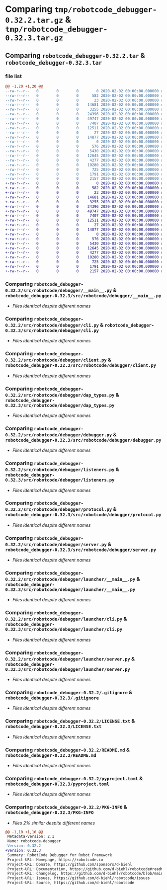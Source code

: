 # Comparing `tmp/robotcode_debugger-0.32.2.tar.gz` & `tmp/robotcode_debugger-0.32.3.tar.gz`

## Comparing `robotcode_debugger-0.32.2.tar` & `robotcode_debugger-0.32.3.tar`

### file list

```diff
@@ -1,20 +1,20 @@
--rw-r--r--   0        0        0        0 2020-02-02 00:00:00.000000 robotcode_debugger-0.32.2/src/robotcode/debugger/__init__.py
--rw-r--r--   0        0        0      582 2020-02-02 00:00:00.000000 robotcode_debugger-0.32.2/src/robotcode/debugger/__main__.py
--rw-r--r--   0        0        0       23 2020-02-02 00:00:00.000000 robotcode_debugger-0.32.2/src/robotcode/debugger/__version__.py
--rw-r--r--   0        0        0    14681 2020-02-02 00:00:00.000000 robotcode_debugger-0.32.2/src/robotcode/debugger/cli.py
--rw-r--r--   0        0        0     3255 2020-02-02 00:00:00.000000 robotcode_debugger-0.32.2/src/robotcode/debugger/client.py
--rw-r--r--   0        0        0    24396 2020-02-02 00:00:00.000000 robotcode_debugger-0.32.2/src/robotcode/debugger/dap_types.py
--rw-r--r--   0        0        0    49747 2020-02-02 00:00:00.000000 robotcode_debugger-0.32.2/src/robotcode/debugger/debugger.py
--rw-r--r--   0        0        0     7407 2020-02-02 00:00:00.000000 robotcode_debugger-0.32.2/src/robotcode/debugger/listeners.py
--rw-r--r--   0        0        0    12511 2020-02-02 00:00:00.000000 robotcode_debugger-0.32.2/src/robotcode/debugger/protocol.py
--rw-r--r--   0        0        0       27 2020-02-02 00:00:00.000000 robotcode_debugger-0.32.2/src/robotcode/debugger/py.typed
--rw-r--r--   0        0        0    14877 2020-02-02 00:00:00.000000 robotcode_debugger-0.32.2/src/robotcode/debugger/server.py
--rw-r--r--   0        0        0        0 2020-02-02 00:00:00.000000 robotcode_debugger-0.32.2/src/robotcode/debugger/launcher/__init__.py
--rw-r--r--   0        0        0      576 2020-02-02 00:00:00.000000 robotcode_debugger-0.32.2/src/robotcode/debugger/launcher/__main__.py
--rw-r--r--   0        0        0     5430 2020-02-02 00:00:00.000000 robotcode_debugger-0.32.2/src/robotcode/debugger/launcher/cli.py
--rw-r--r--   0        0        0    12645 2020-02-02 00:00:00.000000 robotcode_debugger-0.32.2/src/robotcode/debugger/launcher/server.py
--rw-r--r--   0        0        0     4277 2020-02-02 00:00:00.000000 robotcode_debugger-0.32.2/.gitignore
--rw-r--r--   0        0        0    10280 2020-02-02 00:00:00.000000 robotcode_debugger-0.32.2/LICENSE.txt
--rw-r--r--   0        0        0      725 2020-02-02 00:00:00.000000 robotcode_debugger-0.32.2/README.md
--rw-r--r--   0        0        0     1791 2020-02-02 00:00:00.000000 robotcode_debugger-0.32.2/pyproject.toml
--rw-r--r--   0        0        0     2157 2020-02-02 00:00:00.000000 robotcode_debugger-0.32.2/PKG-INFO
+-rw-r--r--   0        0        0        0 2020-02-02 00:00:00.000000 robotcode_debugger-0.32.3/src/robotcode/debugger/__init__.py
+-rw-r--r--   0        0        0      582 2020-02-02 00:00:00.000000 robotcode_debugger-0.32.3/src/robotcode/debugger/__main__.py
+-rw-r--r--   0        0        0       23 2020-02-02 00:00:00.000000 robotcode_debugger-0.32.3/src/robotcode/debugger/__version__.py
+-rw-r--r--   0        0        0    14681 2020-02-02 00:00:00.000000 robotcode_debugger-0.32.3/src/robotcode/debugger/cli.py
+-rw-r--r--   0        0        0     3255 2020-02-02 00:00:00.000000 robotcode_debugger-0.32.3/src/robotcode/debugger/client.py
+-rw-r--r--   0        0        0    24396 2020-02-02 00:00:00.000000 robotcode_debugger-0.32.3/src/robotcode/debugger/dap_types.py
+-rw-r--r--   0        0        0    49747 2020-02-02 00:00:00.000000 robotcode_debugger-0.32.3/src/robotcode/debugger/debugger.py
+-rw-r--r--   0        0        0     7407 2020-02-02 00:00:00.000000 robotcode_debugger-0.32.3/src/robotcode/debugger/listeners.py
+-rw-r--r--   0        0        0    12511 2020-02-02 00:00:00.000000 robotcode_debugger-0.32.3/src/robotcode/debugger/protocol.py
+-rw-r--r--   0        0        0       27 2020-02-02 00:00:00.000000 robotcode_debugger-0.32.3/src/robotcode/debugger/py.typed
+-rw-r--r--   0        0        0    14877 2020-02-02 00:00:00.000000 robotcode_debugger-0.32.3/src/robotcode/debugger/server.py
+-rw-r--r--   0        0        0        0 2020-02-02 00:00:00.000000 robotcode_debugger-0.32.3/src/robotcode/debugger/launcher/__init__.py
+-rw-r--r--   0        0        0      576 2020-02-02 00:00:00.000000 robotcode_debugger-0.32.3/src/robotcode/debugger/launcher/__main__.py
+-rw-r--r--   0        0        0     5430 2020-02-02 00:00:00.000000 robotcode_debugger-0.32.3/src/robotcode/debugger/launcher/cli.py
+-rw-r--r--   0        0        0    12645 2020-02-02 00:00:00.000000 robotcode_debugger-0.32.3/src/robotcode/debugger/launcher/server.py
+-rw-r--r--   0        0        0     4277 2020-02-02 00:00:00.000000 robotcode_debugger-0.32.3/.gitignore
+-rw-r--r--   0        0        0    10280 2020-02-02 00:00:00.000000 robotcode_debugger-0.32.3/LICENSE.txt
+-rw-r--r--   0        0        0      725 2020-02-02 00:00:00.000000 robotcode_debugger-0.32.3/README.md
+-rw-r--r--   0        0        0     1791 2020-02-02 00:00:00.000000 robotcode_debugger-0.32.3/pyproject.toml
+-rw-r--r--   0        0        0     2157 2020-02-02 00:00:00.000000 robotcode_debugger-0.32.3/PKG-INFO
```

### Comparing `robotcode_debugger-0.32.2/src/robotcode/debugger/__main__.py` & `robotcode_debugger-0.32.3/src/robotcode/debugger/__main__.py`

 * *Files identical despite different names*

### Comparing `robotcode_debugger-0.32.2/src/robotcode/debugger/cli.py` & `robotcode_debugger-0.32.3/src/robotcode/debugger/cli.py`

 * *Files identical despite different names*

### Comparing `robotcode_debugger-0.32.2/src/robotcode/debugger/client.py` & `robotcode_debugger-0.32.3/src/robotcode/debugger/client.py`

 * *Files identical despite different names*

### Comparing `robotcode_debugger-0.32.2/src/robotcode/debugger/dap_types.py` & `robotcode_debugger-0.32.3/src/robotcode/debugger/dap_types.py`

 * *Files identical despite different names*

### Comparing `robotcode_debugger-0.32.2/src/robotcode/debugger/debugger.py` & `robotcode_debugger-0.32.3/src/robotcode/debugger/debugger.py`

 * *Files identical despite different names*

### Comparing `robotcode_debugger-0.32.2/src/robotcode/debugger/listeners.py` & `robotcode_debugger-0.32.3/src/robotcode/debugger/listeners.py`

 * *Files identical despite different names*

### Comparing `robotcode_debugger-0.32.2/src/robotcode/debugger/protocol.py` & `robotcode_debugger-0.32.3/src/robotcode/debugger/protocol.py`

 * *Files identical despite different names*

### Comparing `robotcode_debugger-0.32.2/src/robotcode/debugger/server.py` & `robotcode_debugger-0.32.3/src/robotcode/debugger/server.py`

 * *Files identical despite different names*

### Comparing `robotcode_debugger-0.32.2/src/robotcode/debugger/launcher/__main__.py` & `robotcode_debugger-0.32.3/src/robotcode/debugger/launcher/__main__.py`

 * *Files identical despite different names*

### Comparing `robotcode_debugger-0.32.2/src/robotcode/debugger/launcher/cli.py` & `robotcode_debugger-0.32.3/src/robotcode/debugger/launcher/cli.py`

 * *Files identical despite different names*

### Comparing `robotcode_debugger-0.32.2/src/robotcode/debugger/launcher/server.py` & `robotcode_debugger-0.32.3/src/robotcode/debugger/launcher/server.py`

 * *Files identical despite different names*

### Comparing `robotcode_debugger-0.32.2/.gitignore` & `robotcode_debugger-0.32.3/.gitignore`

 * *Files identical despite different names*

### Comparing `robotcode_debugger-0.32.2/LICENSE.txt` & `robotcode_debugger-0.32.3/LICENSE.txt`

 * *Files identical despite different names*

### Comparing `robotcode_debugger-0.32.2/README.md` & `robotcode_debugger-0.32.3/README.md`

 * *Files identical despite different names*

### Comparing `robotcode_debugger-0.32.2/pyproject.toml` & `robotcode_debugger-0.32.3/pyproject.toml`

 * *Files identical despite different names*

### Comparing `robotcode_debugger-0.32.2/PKG-INFO` & `robotcode_debugger-0.32.3/PKG-INFO`

 * *Files 2% similar despite different names*

```diff
@@ -1,10 +1,10 @@
 Metadata-Version: 2.1
 Name: robotcode-debugger
-Version: 0.32.2
+Version: 0.32.3
 Summary: RobotCode Debugger for Robot Framework
 Project-URL: Homepage, https://robotcode.io
 Project-URL: Donate, https://github.com/sponsors/d-biehl
 Project-URL: Documentation, https://github.com/d-biehl/robotcode#readme
 Project-URL: Changelog, https://github.com/d-biehl/robotcode/blob/main/CHANGELOG.md
 Project-URL: Issues, https://github.com/d-biehl/robotcode/issues
 Project-URL: Source, https://github.com/d-biehl/robotcode
```

